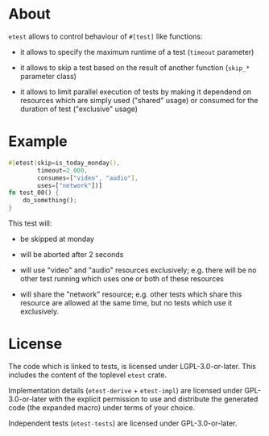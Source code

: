 # About

`etest` allows to control behaviour of `#[test]` like functions:

- it allows to specify the maximum runtime of a test (`timeout` parameter)

- it allows to skip a test based on the result of another function
  (`skip_*` parameter class)

- it allows to limit parallel execution of tests by making it dependend
  on resources which are simply used ("shared" usage) or consumed for
  the duration of test ("exclusive" usage)

# Example

```rust
#[etest(skip=is_today_monday(),
        timeout=2_000,
        consumes=["video", "audio"],
        uses=["network"])]
fn test_00() {
    do_something();
}
```

This test will:

- be skipped at monday

- will be aborted after 2 seconds

- will use "video" and "audio" resources exclusively; e.g. there will
  be no other test running which uses one or both of these resources

- will share the "network" resource; e.g. other tests which share this
  resource are allowed at the same time, but no tests which use it
  exclusively.

# License

The code which is linked to tests, is licensed under LGPL-3.0-or-later.
This includes the content of the toplevel `etest` crate.

Implementation details (`etest-derive` + `etest-impl`) are licensed under
GPL-3.0-or-later with the explicit permission to use and distribute the
generated code (the expanded macro) under terms of your choice.

Independent tests (`etest-tests`) are licensed under GPL-3.0-or-later.
